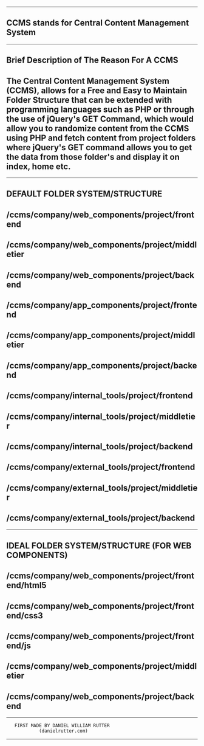 -------------------------------------------------
CCMS stands for Central Content Management System
-------------------------------------------------

-------------------------------------------------
Brief Description of The Reason For A CCMS
-------------------------------------------------
The Central Content Management System (CCMS),
allows for a Free and Easy to Maintain Folder
Structure that can be extended with programming
languages such as PHP or through the use of
jQuery's GET Command, which would allow you to
randomize content from the CCMS using PHP and
fetch content from project folders where jQuery's
GET command allows you to get the data from those
folder's and display it on index, home etc.
-------------------------------------------------

-------------------------------------------------
DEFAULT FOLDER SYSTEM/STRUCTURE
-------------------------------------------------
/ccms/company/web_components/project/frontend
-------------------------------------------------
/ccms/company/web_components/project/middletier
-------------------------------------------------
/ccms/company/web_components/project/backend
-------------------------------------------------
/ccms/company/app_components/project/frontend
-------------------------------------------------
/ccms/company/app_components/project/middletier
-------------------------------------------------
/ccms/company/app_components/project/backend
-------------------------------------------------
/ccms/company/internal_tools/project/frontend
-------------------------------------------------
/ccms/company/internal_tools/project/middletier
-------------------------------------------------
/ccms/company/internal_tools/project/backend
-------------------------------------------------
/ccms/company/external_tools/project/frontend
-------------------------------------------------
/ccms/company/external_tools/project/middletier
-------------------------------------------------
/ccms/company/external_tools/project/backend
-------------------------------------------------

-------------------------------------------------
IDEAL FOLDER SYSTEM/STRUCTURE (FOR WEB COMPONENTS)
-------------------------------------------------
/ccms/company/web_components/project/frontend/html5
-------------------------------------------------
/ccms/company/web_components/project/frontend/css3
-------------------------------------------------
/ccms/company/web_components/project/frontend/js
-------------------------------------------------
/ccms/company/web_components/project/middletier
-------------------------------------------------
/ccms/company/web_components/project/backend
-------------------------------------------------

-------------------------------------------------
       FIRST MADE BY DANIEL WILLIAM RUTTER
                (danielrutter.com)
-------------------------------------------------
